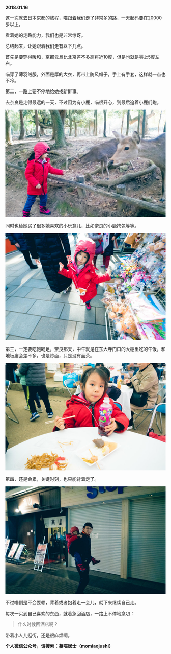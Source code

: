 
          
            
**2018.01.16**

这一次就去日本京都的旅程，喵跟着我们走了非常多的路，一天起码要在20000步以上。

看着她的走路能力，我们也是非常惊讶。

总结起来，让她跟着我们走有以下几点。

首先是要穿得暖和，京都元旦比北京差不多高将近10度，但是也就是零上5度左右。

喵穿了薄羽绒服，外面是厚的大衣，再带上防风帽子，手上有手套，这样就一点也不冷。

第二，一路上要不停地给她找新鲜事。

去奈良是走得最远的一天，不过因为有小鹿，喵很开心，到最后追着小鹿们跑。




![](img/51001-f7c968680773516c.jpg)




同时也给她买了很多她喜欢的小玩意儿，比如奈良的小鹿挎包等等。




![](img/51001-a09d7f55ff7a3de1.jpg)




第三，一定要吃饱喝足，奈良那天，中午就是在东大寺门口的大棚里吃的午饭，和地坛庙会差不多，也是炒面，只是没有面茶。




![](img/51001-f31b2304f4d111ba.jpg)




第四，还是会累，关键时刻，也只能背着走了。




![](img/51001-4d537a08697ead3e.jpg)




不过喵倒是不会耍赖，背着或者抱着走一会儿，就下来继续自己走。

每次一买到自己喜欢的东西，就着急回酒店，一路上不停地念叨：
>什么时候回酒店啊？



带着小人儿逛街，还是很麻烦啊。


**个人微信公众号，请搜索：摹喵居士（momiaojushi）**

          
        